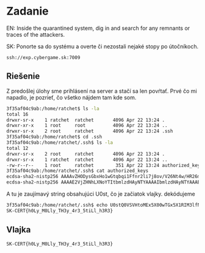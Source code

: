 # Zadanie

EN: Inside the quarantined system, dig in and search for any remnants or traces of the attackers.

SK: Ponorte sa do systému a overte či nezostali nejaké stopy po útočníkoch.

`ssh://exp.cybergame.sk:7009`

## Riešenie

Z predošlej úlohy sme prihlásení na server a stačí sa len povŕtať. Prvé čo mi napadlo, je pozrieť, čo všetko nájdem tam kde som.

```bash
3f35af04c9ab:/home/ratchet$ ls -la
total 16
drwxr-sr-x    1 ratchet  ratchet       4096 Apr 22 13:24 .
drwxr-xr-x    1 root     root          4096 Apr 22 13:24 ..
drwxr-sr-x    2 root     ratchet       4096 Apr 22 13:24 .ssh
3f35af04c9ab:/home/ratchet$ cd .ssh
3f35af04c9ab:/home/ratchet/.ssh$ ls -la
total 12
drwxr-sr-x    2 root     ratchet       4096 Apr 22 13:24 .
drwxr-sr-x    1 ratchet  ratchet       4096 Apr 22 13:24 ..
-rw-r--r--    1 root     ratchet        351 Apr 22 13:24 authorized_keys
3f35af04c9ab:/home/ratchet/.ssh$ cat authorized_keys
ecdsa-sha2-nistp256 AAAAvZHODysGbxHo1wGtqbqi1Ffnr2li7j8ov/V26Nt4w/HR26mWOtT/APG1qBilJoVmCQChz/hCWuIWwzqqZNe1BQ== ratchet@infocube
ecdsa-sha2-nistp256 AAAAE2VjZHNhLXNoYTItbmlzdHAyNTYAAAAIbmlzdHAyNTYAAABBBOSeOZtJmXS7zliVg5tEaEk9KvhIRn4S3FBjLuo1s0eUvHi6HkzuLTNXiphR8Lth/DWQNeC/A+meex8Y09RtZQA= hacker-U0stQ0VSVHtoMEx5X00wTGx5X1RIM3lfNHIzXzV0aUxsX2gzUjN9
```

A tu je zaujímavý string obsahujúci U0st, čo je začiatok vlajky.  dekódujeme

```bash
3f35af04c9ab:/home/ratchet/.ssh$ echo U0stQ0VSVHtoMEx5X00wTGx5X1RIM3lfNHIzXzV0aUxsX2gzUjN9 | base64 -d
SK-CERT{h0Ly_M0Lly_TH3y_4r3_5tiLl_h3R3}
```



## Vlajka

```
SK-CERT{h0Ly_M0Lly_TH3y_4r3_5tiLl_h3R3}
```
